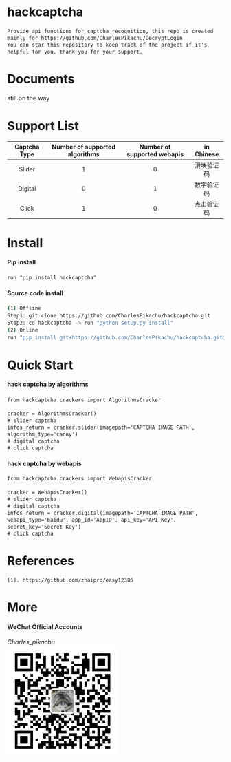 # hackcaptcha
```
Provide api functions for captcha recognition, this repo is created mainly for https://github.com/CharlesPikachu/DecryptLogin
You can star this repository to keep track of the project if it's helpful for you, thank you for your support.
```

# Documents
still on the way

# Support List
|  Captcha Type        |   Number of supported algorithms    |    Number of supported webapis        |   in Chinese    |
|  :----:              |   :----:                            |    :----:                             |   :----:        |
|  Slider              |   1								 |    0                                  |   滑块验证码    |
|  Digital             |   0								 |    1                                  |   数字验证码    |
|  Click               |   1								 |    0                                  |   点击验证码    |


# Install
#### Pip install
```
run "pip install hackcaptcha"
```
#### Source code install
```sh
(1) Offline
Step1: git clone https://github.com/CharlesPikachu/hackcaptcha.git
Step2: cd hackcaptcha -> run "python setup.py install"
(2) Online
run "pip install git+https://github.com/CharlesPikachu/hackcaptcha.git@master"
```

# Quick Start
#### hack captcha by algorithms
```
from hackcaptcha.crackers import AlgorithmsCracker

cracker = AlgorithmsCracker()
# slider captcha
infos_return = cracker.slider(imagepath='CAPTCHA IMAGE PATH', algorithm_type='canny')
# digital captcha
# click captcha
```
#### hack captcha by webapis
```
from hackcaptcha.crackers import WebapisCracker

cracker = WebapisCracker()
# slider captcha
# digital captcha
infos_return = cracker.digital(imagepath='CAPTCHA IMAGE PATH', webapi_type='baidu', app_id='AppID', api_key='API Key', secret_key='Secret Key')
# click captcha
```

# References
```
[1]. https://github.com/zhaipro/easy12306
```

# More
#### WeChat Official Accounts
*Charles_pikachu*  
![img](pikachu.jpg)
